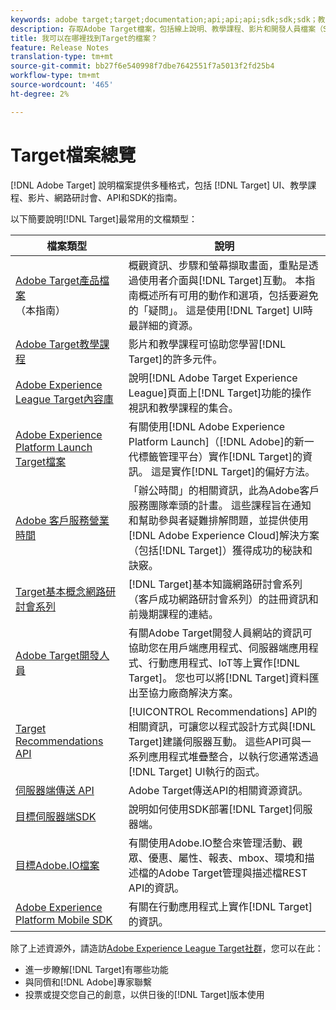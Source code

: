 ```yaml
---
keywords: adobe target;target;documentation;api;api;api;sdk;sdk;sdk；教學課程；doc;documentation
description: 存取Adobe Target檔案，包括線上說明、教學課程、影片和開發人員檔案（SDK、API和JavaScript程式庫）。
title: 我可以在哪裡找到Target的檔案？
feature: Release Notes
translation-type: tm+mt
source-git-commit: bb27f6e540998f7dbe7642551f7a5013f2fd25b4
workflow-type: tm+mt
source-wordcount: '465'
ht-degree: 2%

---
```



# Target檔案總覽

[!DNL Adobe Target] 說明檔案提供多種格式，包括 [!DNL Target] UI、教學課程、影片、網路研討會、API和SDK的指南。

以下簡要說明[!DNL Target]最常用的文檔類型：

| 檔案類型 | 說明 |
| --- | --- |
| [Adobe Target產品檔案](/help/target-home.md)<br>（本指南） | 概觀資訊、步驟和螢幕擷取畫面，重點是透過使用者介面與[!DNL Target]互動。 本指南概述所有可用的動作和選項，包括要避免的「疑問」。 這是使用[!DNL Target] UI時最詳細的資源。 |
| [Adobe Target教學課程](https://experienceleague.adobe.com/docs/target-learn/tutorials/overview.html) | 影片和教學課程可協助您學習[!DNL Target]的許多元件。 |
| [Adobe Experience League Target內容庫](https://guided.adobe.com/#recommended/solutions/target) | 說明[!DNL Adobe Target Experience League]頁面上[!DNL Target]功能的操作視訊和教學課程的集合。 |
| [Adobe Experience Platform Launch Target檔案](/help/c-implementing-target/c-implementing-target-for-client-side-web/how-to-deployatjs/cmp-implementing-target-using-adobe-launch.md) | 有關使用[!DNL Adobe Experience Platform Launch]（[!DNL Adobe]的新一代標籤管理平台）實作[!DNL Target]的資訊。 這是實作[!DNL Target]的偏好方法。 |
| [Adobe 客戶服務營業時間](/help/cmp-resources-and-contact-information.md#concept_58EA30379D3B48C4848BA2A8C464A5B7) | 「辦公時間」的相關資訊，此為Adobe客戶服務團隊牽頭的計畫。 這些課程旨在通知和幫助參與者疑難排解問題，並提供使用[!DNL Adobe Experience Cloud]解決方案（包括[!DNL Target]）獲得成功的秘訣和訣竅。 |
| [Target基本概念網路研討會系列](https://landing.adobe.com/acs/2018/na/adobe-target/registration.html) | [!DNL Target]基本知識網路研討會系列（客戶成功網路研討會系列）的註冊資訊和前幾期課程的連結。 |
| [Adobe Target開發人員](http://developers.adobetarget.com/) | 有關Adobe Target開發人員網站的資訊可協助您在用戶端應用程式、伺服器端應用程式、行動應用程式、IoT等上實作[!DNL Target]。 您也可以將[!DNL Target]資料匯出至協力廠商解決方案。 |
| [Target Recommendations API](https://developers.adobetarget.com/api/recommendations/) | [!UICONTROL Recommendations] API的相關資訊，可讓您以程式設計方式與[!DNL Target]建議伺服器互動。 這些API可與一系列應用程式堆疊整合，以執行您通常透過[!DNL Target] UI執行的函式。 |
| [伺服器端傳送 API](https://developers.adobetarget.com/api/delivery-api/) | Adobe Target傳送API的相關資源資訊。 |
| [目標伺服器端SDK](https://adobetarget-sdks.gitbook.io/docs/) | 說明如何使用SDK部署[!DNL Target]伺服器端。 |
| [目標Adobe.IO檔案](http://developers.adobetarget.com/api/#introduction) | 有關使用Adobe.IO整合來管理活動、觀眾、優惠、屬性、報表、mbox、環境和描述檔的Adobe Target管理與描述檔REST API的資訊。 |
| [Adobe Experience Platform Mobile SDK](https://aep-sdks.gitbook.io/docs/using-mobile-extensions/adobe-target) | 有關在行動應用程式上實作[!DNL Target]的資訊。 |

除了上述資源外，請造訪[Adobe Experience League Target社群](https://experienceleaguecommunities.adobe.com/t5/adobe-target/ct-p/adobe-target-community)，您可以在此：

* 進一步瞭解[!DNL Target]有哪些功能
* 與同儕和[!DNL Adobe]專家聯繫
* 投票或提交您自己的創意，以供日後的[!DNL Target]版本使用